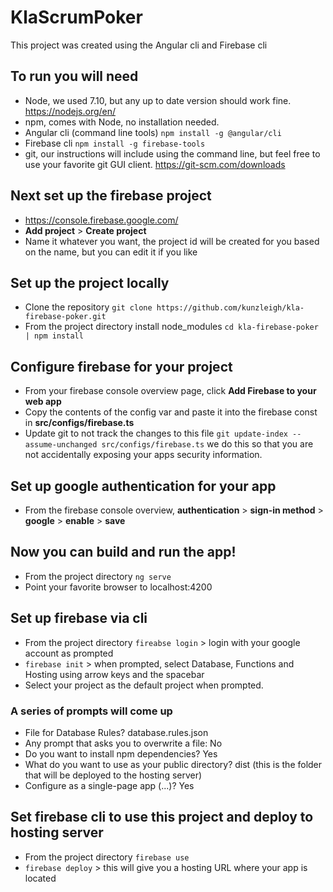 # KlaScrumPoker

This project was created using the Angular cli and Firebase cli

## To run you will need
* Node, we used 7.10, but any up to date version should work fine. https://nodejs.org/en/
* npm, comes with Node, no installation needed. 
* Angular cli (command line tools) `npm install -g @angular/cli`
* Firebase cli `npm install -g firebase-tools`
* git, our instructions will include using the command line, 
  but feel free to use your favorite git GUI client. https://git-scm.com/downloads

## Next set up the firebase project
* https://console.firebase.google.com/
* **Add project** > **Create project**
* Name it whatever you want, the project id will be created for you based on the name, but you can edit it if you like

## Set up the project locally
* Clone the repository `git clone https://github.com/kunzleigh/kla-firebase-poker.git`
* From the project directory install node_modules `cd kla-firebase-poker | npm install`

## Configure firebase for your project
* From your firebase console overview page, click **Add Firebase to your web app**
* Copy the contents of the config var and paste it into the firebase const in **src/configs/firebase.ts** 
* Update git to not track the changes to this file 
  `git update-index --assume-unchanged src/configs/firebase.ts`
  we do this so that you are not accidentally exposing your apps security information.

## Set up google authentication for your app
* From the firebase console overview, **authentication** > **sign-in method** > **google** > **enable** > **save**

## Now you can build and run the app!
* From the project directory `ng serve`
* Point your favorite browser to localhost:4200 

## Set up firebase via cli
* From the project directory `fireabse login` > login with your google account as prompted
* `firebase init` > when prompted, select Database, Functions and Hosting using arrow keys and the spacebar
* Select your project as the default project when prompted. 

### A series of prompts will come up
* File for Database Rules? database.rules.json
* Any prompt that asks you to overwrite a file: No
* Do you want to install npm dependencies? Yes
* What do you want to use as your public directory? dist 
(this is the folder that will be deployed to the hosting server)
* Configure as a single-page app (...)? Yes

## Set firebase cli to use this project and deploy to hosting server
* From the project directory `firebase use`
* `firebase deploy` > this will give you a hosting URL where your app is located
